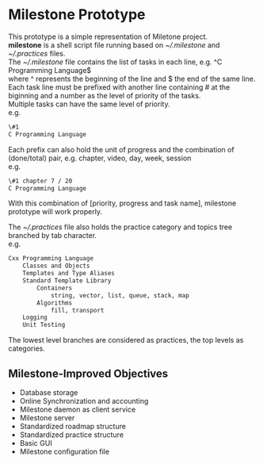 # Milestone Prototype

This prototype is a simple representation of Miletone project.  
**milestone** is a shell script file running based on _~/.milestone_ and _~/.practices_ files.  
The _~/.milestone_ file contains the list of tasks in each line, e.g. ^C Programming Language$  
where ^ represents the beginning of the line and $ the end of the same line.  
Each task line must be prefixed with another line containing # at the biginning and a number as the level of priority of the tasks.  
Multiple tasks can have the same level of priority.  
e.g.  
```txt
\#1
C Programming Language
```

Each prefix can also hold the unit of progress and the combination of (done/total) pair, e.g. chapter, video, day, week, session  
e.g.  
```txt
\#1 chapter 7 / 20
C Programming Language
```

With this combination of [priority, progress and task name], milestone prototype will work properly.

The _~/.practices_ file also holds the practice category and topics tree branched by tab character.  
e.g.  
```txt
Cxx Programming Language
	Classes and Objects
	Templates and Type Aliases
	Standard Template Library
		Containers
			string, vector, list, queue, stack, map
		Algorithms
			fill, transport
	Logging
	Unit Testing
```

The lowest level branches are considered as practices, the top levels as categories.

## Milestone-Improved Objectives

* Database storage
* Online Synchronization and accounting
* Milestone daemon as client service
* Milestone server
* Standardized roadmap structure
* Standardized practice structure
* Basic GUI
* Milestone configuration file
